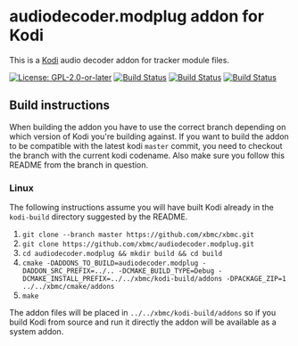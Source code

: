 # audiodecoder.modplug addon for Kodi

This is a [Kodi](https://kodi.tv) audio decoder addon for tracker module files.

[![License: GPL-2.0-or-later](https://img.shields.io/badge/License-GPL%20v2+-blue.svg)](LICENSE.md)
[![Build Status](https://travis-ci.org/xbmc/audiodecoder.modplug.svg?branch=Matrix)](https://travis-ci.org/xbmc/audiodecoder.modplug/branches)
[![Build Status](https://dev.azure.com/teamkodi/binary-addons/_apis/build/status/xbmc.audiodecoder.modplug?branchName=Matrix)](https://dev.azure.com/teamkodi/binary-addons/_build/latest?definitionId=7&branchName=Matrix)
[![Build Status](https://jenkins.kodi.tv/view/Addons/job/xbmc/job/audiodecoder.modplug/job/Matrix/badge/icon)](https://jenkins.kodi.tv/blue/organizations/jenkins/xbmc%2Faudiodecoder.modplug/branches/)
<!--- [![Build Status](https://ci.appveyor.com/api/projects/status/github/xbmc/audiodecoder.modplug?branch=Matrix&svg=true)](https://ci.appveyor.com/project/xbmc/audiodecoder-modplug?branch=Matrix) -->

## Build instructions

When building the addon you have to use the correct branch depending on which version of Kodi you're building against. 
If you want to build the addon to be compatible with the latest kodi `master` commit, you need to checkout the branch with the current kodi codename.
Also make sure you follow this README from the branch in question.

### Linux

The following instructions assume you will have built Kodi already in the `kodi-build` directory 
suggested by the README.

1. `git clone --branch master https://github.com/xbmc/xbmc.git`
2. `git clone https://github.com/xbmc/audiodecoder.modplug.git`
3. `cd audiodecoder.modplug && mkdir build && cd build`
4. `cmake -DADDONS_TO_BUILD=audiodecoder.modplug -DADDON_SRC_PREFIX=../.. -DCMAKE_BUILD_TYPE=Debug -DCMAKE_INSTALL_PREFIX=../../xbmc/kodi-build/addons -DPACKAGE_ZIP=1 ../../xbmc/cmake/addons`
5. `make`

The addon files will be placed in `../../xbmc/kodi-build/addons` so if you build Kodi from source and run it directly 
the addon will be available as a system addon.
